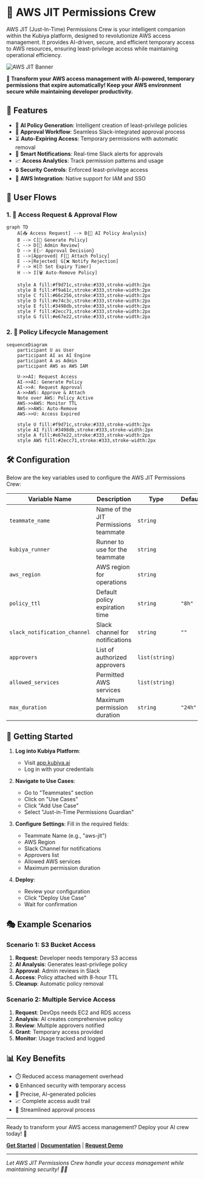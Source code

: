 # 🔐 AWS JIT Permissions Crew

AWS JIT (Just-In-Time) Permissions Crew is your intelligent companion within the Kubiya platform, designed to revolutionize AWS access management. It provides AI-driven, secure, and efficient temporary access to AWS resources, ensuring least-privilege access while maintaining operational efficiency.

![AWS JIT Banner](https://github.com/user-attachments/assets/aws-jit-banner.png)

**🎯 Transform your AWS access management with AI-powered, temporary permissions that expire automatically! Keep your AWS environment secure while maintaining developer productivity.**

## 🌟 Features

- 🤖 **AI Policy Generation**: Intelligent creation of least-privilege policies
- 👥 **Approval Workflow**: Seamless Slack-integrated approval process
- ⏳ **Auto-Expiring Access**: Temporary permissions with automatic removal
- 📢 **Smart Notifications**: Real-time Slack alerts for approvals
- 📈 **Access Analytics**: Track permission patterns and usage
- 🔒 **Security Controls**: Enforced least-privilege access
- 🔄 **AWS Integration**: Native support for IAM and SSO

## 🔄 User Flows

### 1. 🎫 Access Request & Approval Flow

```mermaid
graph TD
    A[📥 Access Request] --> B{🤔 AI Policy Analysis}
    B --> C[📝 Generate Policy]
    C --> D[👀 Admin Review]
    D --> E{✅ Approval Decision}
    E -->|Approved| F[🔗 Attach Policy]
    E -->|Rejected| G[❌ Notify Rejection]
    F --> H[⏰ Set Expiry Timer]
    H --> I[🗑️ Auto-Remove Policy]
    
    style A fill:#f9d71c,stroke:#333,stroke-width:2px
    style B fill:#f9a61c,stroke:#333,stroke-width:2px
    style C fill:#66c256,stroke:#333,stroke-width:2px
    style D fill:#e74c3c,stroke:#333,stroke-width:2px
    style E fill:#3498db,stroke:#333,stroke-width:2px
    style F fill:#2ecc71,stroke:#333,stroke-width:2px
    style G fill:#e67e22,stroke:#333,stroke-width:2px
```

### 2. 🔐 Policy Lifecycle Management

```mermaid
sequenceDiagram
    participant U as User
    participant AI as AI Engine
    participant A as Admin
    participant AWS as AWS IAM

    U->>AI: Request Access
    AI->>AI: Generate Policy
    AI->>A: Request Approval
    A->>AWS: Approve & Attach
    Note over AWS: Policy Active
    AWS->>AWS: Monitor TTL
    AWS->>AWS: Auto-Remove
    AWS->>U: Access Expired

    style U fill:#f9d71c,stroke:#333,stroke-width:2px
    style AI fill:#3498db,stroke:#333,stroke-width:2px
    style A fill:#e67e22,stroke:#333,stroke-width:2px
    style AWS fill:#2ecc71,stroke:#333,stroke-width:2px
```

## 🛠️ Configuration

Below are the key variables used to configure the AWS JIT Permissions Crew:

| Variable Name | Description | Type | Default |
|---------------|-------------|------|---------|
| `teammate_name` | Name of the JIT Permissions teammate | `string` | |
| `kubiya_runner` | Runner to use for the teammate | `string` | |
| `aws_region` | AWS region for operations | `string` | |
| `policy_ttl` | Default policy expiration time | `string` | `"8h"` |
| `slack_notification_channel` | Slack channel for notifications | `string` | `""` |
| `approvers` | List of authorized approvers | `list(string)` | |
| `allowed_services` | Permitted AWS services | `list(string)` | |
| `max_duration` | Maximum permission duration | `string` | `"24h"` |

## 🚀 Getting Started

1. **Log into Kubiya Platform**:
   - Visit [app.kubiya.ai](https://app.kubiya.ai)
   - Log in with your credentials

2. **Navigate to Use Cases**:
   - Go to "Teammates" section
   - Click on "Use Cases"
   - Click "Add Use Case"
   - Select "Just-in-Time Permissions Guardian"

3. **Configure Settings**:
   Fill in the required fields:
   - Teammate Name (e.g., "aws-jit")
   - AWS Region
   - Slack Channel for notifications
   - Approvers list
   - Allowed AWS services
   - Maximum permission duration

4. **Deploy**:
   - Review your configuration
   - Click "Deploy Use Case"
   - Wait for confirmation

## 🎭 Example Scenarios

### Scenario 1: S3 Bucket Access

1. **Request**: Developer needs temporary S3 access
2. **AI Analysis**: Generates least-privilege policy
3. **Approval**: Admin reviews in Slack
4. **Access**: Policy attached with 8-hour TTL
5. **Cleanup**: Automatic policy removal

### Scenario 2: Multiple Service Access

1. **Request**: DevOps needs EC2 and RDS access
2. **Analysis**: AI creates comprehensive policy
3. **Review**: Multiple approvers notified
4. **Grant**: Temporary access provided
5. **Monitor**: Usage tracked and logged

## 📊 Key Benefits

- ⏱️ Reduced access management overhead
- 🔒 Enhanced security with temporary access
- 🎯 Precise, AI-generated policies
- 📈 Complete access audit trail
- 👥 Streamlined approval process

---

Ready to transform your AWS access management? Deploy your AI crew today! 🚀

**[Get Started](https://app.kubiya.ai)** | **[Documentation](https://docs.kubiya.ai)** | **[Request Demo](https://kubiya.ai)**

---

*Let AWS JIT Permissions Crew handle your access management while maintaining security! 🔐✨*
